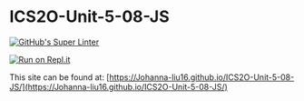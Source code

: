 # ICS2O-Unit-5-08-JS

[![GitHub's Super Linter](https://github.com/Johanna-liu16/ICS2O-Unit-5-08-JS/workflows/GitHub's%20Super%20Linter/badge.svg)](https://github.com/Johanna-liu16/ICS2O-Unit-5-08-JS/actions)

[![Run on Repl.it](https://repl.it/badge/github/Johanna-liu16/ICS2O-Unit-5-08-JS)](https://repl.it/github/Johanna-liu16/ICS2O-Unit-5-08-JS)

This site can be found at: [https://Johanna-liu16.github.io/ICS2O-Unit-5-08-JS/](https://Johanna-liu16.github.io/ICS2O-Unit-5-08-JS/)
